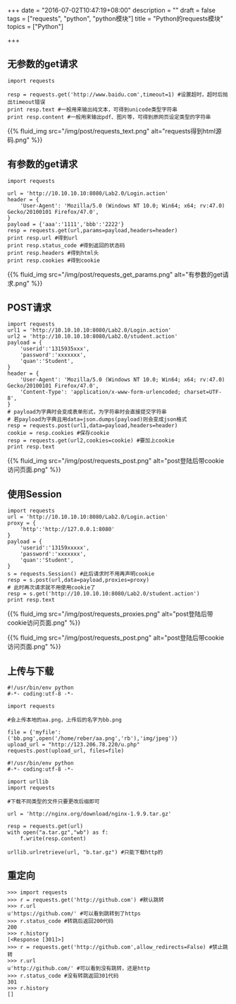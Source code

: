 +++
date = "2016-07-02T10:47:19+08:00"
description = ""
draft = false
tags = ["requests", "python", "python模块"]
title = "Python的requests模块"
topics = ["Python"]

+++

## 无参数的get请求
```
import requests

resp = requests.get('http://www.baidu.com',timeout=1) #设置超时，超时后抛出timeout错误
print resp.text #一般用来输出纯文本，可得到unicode类型字符串
print resp.content #一般用来输出pdf、图片等，可得到原网页设定类型的字符串
```
{{% fluid_img src="/img/post/requests_text.png" alt="requests得到html源码.png" %}}

## 有参数的get请求
```
import requests

url = 'http://10.10.10.10:8080/Lab2.0/Login.action'
header = {
    'User-Agent': 'Mozilla/5.0 (Windows NT 10.0; Win64; x64; rv:47.0) Gecko/20100101 Firefox/47.0',
}
payload = {'aaa':'1111','bbb':'2222'}
resp = requests.get(url,params=payload,headers=header)
print resp.url #得到url
print resp.status_code #得到返回的状态码
print resp.headers #得到html头
print resp.cookies #得到cookie
```
{{% fluid_img src="/img/post/requests_get_params.png" alt="有参数的get请求.png" %}}

## POST请求
```
import requests
url1 = 'http://10.10.10.10:8080/Lab2.0/Login.action'
url2 = 'http://10.10.10.10:8080/Lab2.0/student.action'
payload = {
    'userid':'1315935xxx',
    'password':'xxxxxxx',
    'quan':'Student',
}
header = {
    'User-Agent': 'Mozilla/5.0 (Windows NT 10.0; Win64; x64; rv:47.0) Gecko/20100101 Firefox/47.0',
    'Content-Type': 'application/x-www-form-urlencoded; charset=UTF-8',
}
# payload为字典时会变成表单形式，为字符串时会直接提交字符串
# 若payload为字典且用data=json.dumps(payload)则会变成json格式
resp = requests.post(url1,data=payload,headers=header)
cookie = resp.cookies #保存cookie
resp = requests.get(url2,cookies=cookie) #要加上cookie
print resp.text
```
{{% fluid_img src="/img/post/requests_post.png" alt="post登陆后带cookie访问页面.png" %}}

## 使用Session
```
import requests
url = 'http://10.10.10.10:8080/Lab2.0/Login.action'
proxy = {
    'http':'http://127.0.0.1:8080'
}
payload = {
    'userid':'13159xxxxx',
    'password':'xxxxxxx',
    'quan':'Student',
}
s = requests.Session() #此后请求时不用再声明cookie
resp = s.post(url,data=payload,proxies=proxy)
# 此时再次请求就不用使用cookie了
resp = s.get('http://10.10.10.10:8080/Lab2.0/student.action')
print resp.text
```
{{% fluid_img src="/img/post/requests_proxies.png" alt="post登陆后带cookie访问页面.png" %}}

{{% fluid_img src="/img/post/requests_post.png" alt="post登陆后带cookie访问页面.png" %}}

## 上传与下载
```
#!/usr/bin/env python
#-*- coding:utf-8 -*-

import requests

#会上传本地的aa.png，上传后的名字为bb.png

file = {'myfile':('bb.png',open('/home/reber/aa.png','rb'),'img/jpeg')}
upload_url = "http://123.206.78.220/u.php"
requests.post(upload_url, files=file)
```

```
#!/usr/bin/env python
#-*- coding:utf-8 -*-

import urllib
import requests

#下载不同类型的文件只要更改后缀即可

url = 'http://nginx.org/download/nginx-1.9.9.tar.gz'

resp = requests.get(url)
with open("a.tar.gz","wb") as f:
    f.write(resp.content)

urllib.urlretrieve(url, "b.tar.gz") #只能下载http的
```

## 重定向
```
>>> import requests
>>> r = requests.get('http://github.com') #默认跳转
>>> r.url
u'https://github.com/' #可以看到跳转到了https
>>> r.status_code #转跳后返回200代码
200
>>> r.history
[<Response [301]>]
>>> r = requests.get('http://github.com',allow_redirects=False) #禁止跳转
>>> r.url
u'http://github.com/' #可以看到没有跳转，还是http
>>> r.status_code #没有转跳返回301代码
301
>>> r.history
[]
```